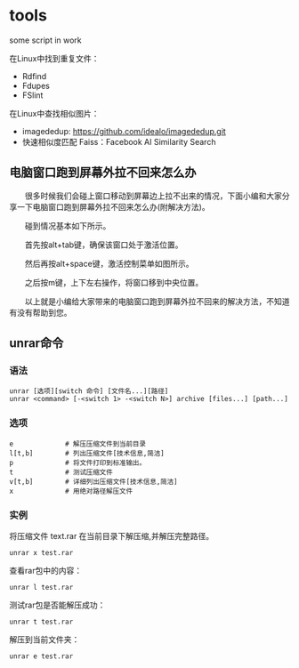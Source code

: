# tools
some script in work

在Linux中找到重复文件：
* Rdfind
* Fdupes
* FSlint


在Linux中查找相似图片：
* imagededup: https://github.com/idealo/imagededup.git
* 快速相似度匹配 Faiss：Facebook AI Similarity Search



## 电脑窗口跑到屏幕外拉不回来怎么办
　　很多时候我们会碰上窗口移动到屏幕边上拉不出来的情况，下面小编和大家分享一下电脑窗口跑到屏幕外拉不回来怎么办(附解决方法)。

　　碰到情况基本如下所示。

　　首先按alt+tab键，确保该窗口处于激活位置。

　　然后再按alt+space键，激活控制菜单如图所示。

　　之后按m键，上下左右操作，将窗口移到中央位置。

　　以上就是小编给大家带来的电脑窗口跑到屏幕外拉不回来的解决方法，不知道有没有帮助到您。


## unrar命令
### 语法
```
unrar [选项][switch 命令] [文件名...][路径]
unrar <command> [-<switch 1> -<switch N>] archive [files...] [path...]
```

### 选项
```
e             # 解压压缩文件到当前目录
l[t,b]        # 列出压缩文件[技术信息,简洁]
p             # 将文件打印到标准输出。
t             # 测试压缩文件
v[t,b]        # 详细列出压缩文件[技术信息,简洁]
x             # 用绝对路径解压文件
```

### 实例
将压缩文件 text.rar 在当前目录下解压缩,并解压完整路径。
```
unrar x test.rar
```
查看rar包中的内容：
```
unrar l test.rar
```
测试rar包是否能解压成功：
```
unrar t test.rar
```
解压到当前文件夹：
```
unrar e test.rar
```
